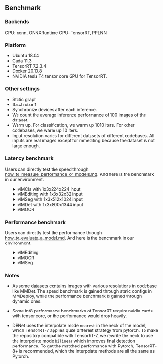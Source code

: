 ## Benchmark

### Backends
CPU: ncnn, ONNXRuntime
GPU: TensorRT, PPLNN

### Platform
- Ubuntu 18.04
- Cuda 11.3
- TensorRT 7.2.3.4
- Docker 20.10.8
- NVIDIA tesla T4 tensor core GPU for TensorRT.

### Other settings
- Static graph
- Batch size 1
- Synchronize devices after each inference.
- We count the average inference performance of 100 images of the dataset.
- Warm up. For classification, we warm up 1010 iters. For other codebases, we warm up 10 iters.
- Input resolution varies for different datasets of different codebases. All inputs are real images except for mmediting because the dataset is not large enough.

### Latency benchmark
Users can directly test the speed through [how_to_measure_performance_of_models.md](docs/tutorials/how_to_measure_performance_of_models.md). And here is the benchmark in our environment.
<details>
<summary style="margin-left: 25px;">MMCls with 1x3x224x224 input</summary>
<div style="margin-left: 25px;">

<table class="tg">
<thead>
  <tr>
    <th class="tg-c3ow" colspan="2"></th>
    <th class="tg-c3ow" colspan="6"><span style="font-weight:400;font-style:normal">TensorRT</span></th>
    <th class="tg-c3ow" colspan="2">PPLNN</th>
    <th class="tg-0pky"></th>
  </tr>
</thead>
<tbody>
  <tr>
    <td class="tg-9wq8" rowspan="2">Model</td>
    <td class="tg-9wq8" rowspan="2">Input</td>
    <td class="tg-c3ow" colspan="2">fp32</td>
    <td class="tg-c3ow" colspan="2"><span style="font-weight:400;font-style:normal">fp16</span></td>
    <td class="tg-c3ow" colspan="2">in8</td>
    <td class="tg-c3ow" colspan="2">fp16</td>
    <td class="tg-lboi" rowspan="2">model config file</td>
  </tr>
  <tr>
    <td class="tg-c3ow">latency (ms)</td>
    <td class="tg-c3ow">FPS</td>
    <td class="tg-c3ow">latency (ms)</td>
    <td class="tg-c3ow">FPS</td>
    <td class="tg-c3ow">latency (ms)</td>
    <td class="tg-c3ow">FPS</td>
    <td class="tg-c3ow">latency (ms)</td>
    <td class="tg-c3ow">FPS</td>
  </tr>
  <tr>
    <td class="tg-c3ow">ResNet</td>
    <td class="tg-c3ow">1x3x224x224</td>
    <td class="tg-c3ow">2.97</td>
    <td class="tg-c3ow"><span style="font-weight:400;font-style:normal">336.90</span></td>
    <td class="tg-c3ow">1.26</td>
    <td class="tg-c3ow">791.89</td>
    <td class="tg-c3ow">1.21</td>
    <td class="tg-c3ow">829.66</td>
    <td class="tg-c3ow">1.30</td>
    <td class="tg-c3ow">768.28</td>
    <td class="tg-0pky">$MMCLS_DIR/configs/resnet/resnet50_b32x8_imagenet.py</td>
  </tr>
  <tr>
    <td class="tg-c3ow">ResNeXt</td>
    <td class="tg-c3ow">1x3x224x224</td>
    <td class="tg-c3ow">4.31</td>
    <td class="tg-c3ow">231.93</td>
    <td class="tg-c3ow">1.42</td>
    <td class="tg-c3ow">703.42</td>
    <td class="tg-c3ow">1.37</td>
    <td class="tg-c3ow">727.42</td>
    <td class="tg-c3ow">1.36</td>
    <td class="tg-c3ow">737.67</td>
    <td class="tg-0pky">$MMCLS_DIR/configs/resnext/resnext50_32x4d_b32x8_imagenet.py</td>
  </tr>
  <tr>
    <td class="tg-c3ow">SE-ResNet</td>
    <td class="tg-c3ow">1x3x224x224</td>
    <td class="tg-c3ow">3.41</td>
    <td class="tg-c3ow">293.64</td>
    <td class="tg-c3ow">1.66</td>
    <td class="tg-c3ow">600.73</td>
    <td class="tg-c3ow">1.51</td>
    <td class="tg-c3ow">662.90</td>
    <td class="tg-c3ow">1.91</td>
    <td class="tg-c3ow">524.07</td>
    <td class="tg-0pky">$MMCLS_DIR/configs/seresnet/seresnet50_b32x8_imagenet.py</td>
  </tr>
  <tr>
    <td class="tg-c3ow">ShuffleNetV2</td>
    <td class="tg-c3ow">1x3x224x224</td>
    <td class="tg-c3ow">1.37</td>
    <td class="tg-c3ow">727.94</td>
    <td class="tg-c3ow">1.19</td>
    <td class="tg-c3ow">841.36</td>
    <td class="tg-c3ow">1.13</td>
    <td class="tg-c3ow">883.47</td>
    <td class="tg-c3ow">4.69</td>
    <td class="tg-c3ow">213.33</td>
    <td class="tg-0pky">$MMCLS_DIR/configs/shufflenet_v2/shufflenet_v2_1x_b64x16_linearlr_bn_nowd_imagenet.py</td>
  </tr>
</tbody>
</table>
</div>
</details>

<details>
<summary style="margin-left: 25px;">MMEditing with 1x3x32x32 input</summary>
<div style="margin-left: 25px;">
<table class="tg">
<thead>
  <tr>
    <th class="tg-baqh" colspan="2"></th>
    <th class="tg-baqh" colspan="6"><span style="font-weight:400;font-style:normal">TensorRT</span></th>
    <th class="tg-baqh" colspan="2">PPLNN</th>
    <th class="tg-0lax"></th>
  </tr>
</thead>
<tbody>
  <tr>
    <td class="tg-nrix" rowspan="2">Model</td>
    <td class="tg-nrix" rowspan="2">Input</td>
    <td class="tg-baqh" colspan="2">fp32</td>
    <td class="tg-baqh" colspan="2"><span style="font-weight:400;font-style:normal">fp16</span></td>
    <td class="tg-baqh" colspan="2">in8</td>
    <td class="tg-baqh" colspan="2">fp16</td>
    <td class="tg-cly1" rowspan="2"><span style="font-weight:400;font-style:normal">model config file</span></td>
  </tr>
  <tr>
    <td class="tg-baqh">latency (ms)</td>
    <td class="tg-baqh">FPS</td>
    <td class="tg-baqh">latency (ms)</td>
    <td class="tg-baqh">FPS</td>
    <td class="tg-baqh">latency (ms)</td>
    <td class="tg-baqh">FPS</td>
    <td class="tg-baqh">latency (ms)</td>
    <td class="tg-baqh">FPS</td>
  </tr>
  <tr>
    <td class="tg-baqh">ESRGAN</td>
    <td class="tg-baqh">1x3x32x32</td>
    <td class="tg-baqh">12.64</td>
    <td class="tg-baqh">79.14</td>
    <td class="tg-baqh">12.42</td>
    <td class="tg-baqh">80.50</td>
    <td class="tg-baqh">12.45</td>
    <td class="tg-baqh">80.35</td>
    <td class="tg-baqh">7.67</td>
    <td class="tg-baqh">130.39</td>
    <td class="tg-0lax">$MMEDIT_DIR/configs/restorers/esrgan/esrgan_psnr_x4c64b23g32_g1_1000k_div2k.py</td>
  </tr>
  <tr>
    <td class="tg-baqh">SRCNN</td>
    <td class="tg-baqh">1x3x32x32</td>
    <td class="tg-baqh">0.70</td>
    <td class="tg-baqh">1436.47</td>
    <td class="tg-baqh">0.35</td>
    <td class="tg-baqh">2836.62</td>
    <td class="tg-baqh">0.26</td>
    <td class="tg-baqh">3850.45</td>
    <td class="tg-baqh">0.56</td>
    <td class="tg-baqh">1775.11</td>
    <td class="tg-0lax">$MMEDIT_DIR/configs/restorers/srcnn/srcnn_x4k915_g1_1000k_div2k.py</td>
  </tr>
</tbody>
</table>
</div>
</details>

<details>
<summary style="margin-left: 25px;">MMSeg with 1x3x512x1024 input</summary>
<div style="margin-left: 25px;">
<table class="tg">
<thead>
  <tr>
    <th class="tg-c3ow" colspan="2"></th>
    <th class="tg-c3ow" colspan="6"><span style="font-weight:400;font-style:normal">TensorRT</span></th>
    <th class="tg-c3ow" colspan="2">PPLNN</th>
    <th class="tg-0pky"></th>
  </tr>
</thead>
<tbody>
  <tr>
    <td class="tg-9wq8" rowspan="2">Model</td>
    <td class="tg-9wq8" rowspan="2">Input</td>
    <td class="tg-c3ow" colspan="2">fp32</td>
    <td class="tg-c3ow" colspan="2"><span style="font-weight:400;font-style:normal">fp16</span></td>
    <td class="tg-c3ow" colspan="2">in8</td>
    <td class="tg-c3ow" colspan="2">fp16</td>
    <td class="tg-lboi" rowspan="2">model config file</td>
  </tr>
  <tr>
    <td class="tg-c3ow">latency (ms)</td>
    <td class="tg-c3ow">FPS</td>
    <td class="tg-c3ow">latency (ms)</td>
    <td class="tg-c3ow">FPS</td>
    <td class="tg-c3ow">latency (ms)</td>
    <td class="tg-c3ow">FPS</td>
    <td class="tg-c3ow">latency (ms)</td>
    <td class="tg-c3ow">FPS</td>
  </tr>
  <tr>
    <td class="tg-c3ow">FCN</td>
    <td class="tg-c3ow">1x3x512x1024</td>
    <td class="tg-c3ow">128.42</td>
    <td class="tg-c3ow">7.79</td>
    <td class="tg-c3ow">23.97</td>
    <td class="tg-c3ow">41.72</td>
    <td class="tg-c3ow">18.13</td>
    <td class="tg-c3ow">55.15</td>
    <td class="tg-c3ow">27.00</td>
    <td class="tg-c3ow">37.04</td>
    <td class="tg-0pky">$MMSEG_DIR/configs/fcn/fcn_r50-d8_512x1024_40k_cityscapes.py</td>
  </tr>
  <tr>
    <td class="tg-c3ow">PSPNet</td>
    <td class="tg-c3ow">1x3x512x1024</td>
    <td class="tg-c3ow">119.77</td>
    <td class="tg-c3ow">8.35</td>
    <td class="tg-c3ow">24.10</td>
    <td class="tg-c3ow">41.49</td>
    <td class="tg-c3ow">16.33</td>
    <td class="tg-c3ow">61.23</td>
    <td class="tg-c3ow">27.26</td>
    <td class="tg-c3ow">36.69</td>
    <td class="tg-0pky">$MMSEG_DIR/configs/pspnet/pspnet_r50-d8_512x1024_80k_cityscapes.py</td>
  </tr>
  <tr>
    <td class="tg-c3ow">DeepLabV3</td>
    <td class="tg-c3ow">1x3x512x1024</td>
    <td class="tg-c3ow">226.75</td>
    <td class="tg-c3ow">4.41</td>
    <td class="tg-c3ow">31.80</td>
    <td class="tg-c3ow">31.45</td>
    <td class="tg-c3ow">19.85</td>
    <td class="tg-c3ow">50.38</td>
    <td class="tg-c3ow">36.01</td>
    <td class="tg-c3ow">27.77</td>
    <td class="tg-0pky">$MMSEG_DIR/configs/deeplabv3/deeplabv3_r50-d8_512x1024_80k_cityscapes.py</td>
  </tr>
  <tr>
    <td class="tg-c3ow">DeepLabV3+</td>
    <td class="tg-c3ow">1x3x512x1024</td>
    <td class="tg-c3ow">151.25</td>
    <td class="tg-c3ow">6.61</td>
    <td class="tg-c3ow">47.03</td>
    <td class="tg-c3ow">21.26</td>
    <td class="tg-c3ow">50.38</td>
    <td class="tg-c3ow">26.67</td>
    <td class="tg-c3ow">34.80</td>
    <td class="tg-c3ow">28.74</td>
    <td class="tg-0pky">$MMSEG_DIR/configs/deeplabv3plus/deeplabv3plus_r50-d8_512x1024_80k_cityscapes.py</td>
  </tr>
</tbody>
</table>
</div>
</details>

<details>
<summary style="margin-left: 25px;">MMDet with 1x3x800x1344 input</summary>
<div style="margin-left: 25px;">
<table class="tg">
<thead>
  <tr>
    <th class="tg-baqh" colspan="2"></th>
    <th class="tg-baqh" colspan="6"><span style="font-weight:400;font-style:normal">TensorRT</span></th>
    <th class="tg-baqh" colspan="2">PPLNN</th>
    <th class="tg-0lax"></th>
  </tr>
</thead>
<tbody>
  <tr>
    <td class="tg-nrix" rowspan="2">Model</td>
    <td class="tg-nrix" rowspan="2">Input</td>
    <td class="tg-baqh" colspan="2">fp32</td>
    <td class="tg-baqh" colspan="2"><span style="font-weight:400;font-style:normal">fp16</span></td>
    <td class="tg-baqh" colspan="2">in8</td>
    <td class="tg-baqh" colspan="2">fp16</td>
    <td class="tg-cly1" rowspan="2">model config file</td>
  </tr>
  <tr>
    <td class="tg-baqh">latency (ms)</td>
    <td class="tg-baqh">FPS</td>
    <td class="tg-baqh">latency (ms)</td>
    <td class="tg-baqh">FPS</td>
    <td class="tg-baqh">latency (ms)</td>
    <td class="tg-baqh">FPS</td>
    <td class="tg-baqh">latency (ms)</td>
    <td class="tg-baqh">FPS</td>
  </tr>
  <tr>
    <td class="tg-baqh">YOLOv3</td>
    <td class="tg-baqh">1x3x800x1344</td>
    <td class="tg-baqh">94.08</td>
    <td class="tg-baqh">10.63</td>
    <td class="tg-baqh">24.90</td>
    <td class="tg-baqh">40.17</td>
    <td class="tg-baqh">24.87</td>
    <td class="tg-baqh">40.21</td>
    <td class="tg-baqh">47.64</td>
    <td class="tg-baqh">20.99</td>
    <td class="tg-0lax">$MMDET_DIR/configs/yolo/yolov3_d53_320_273e_coco.py</td>
  </tr>
  <tr>
    <td class="tg-baqh">SSD-Lite</td>
    <td class="tg-baqh">1x3x800x1344</td>
    <td class="tg-baqh">14.91</td>
    <td class="tg-baqh">67.06</td>
    <td class="tg-baqh">8.92</td>
    <td class="tg-baqh">112.13</td>
    <td class="tg-baqh">8.65</td>
    <td class="tg-baqh">115.63</td>
    <td class="tg-baqh">30.13</td>
    <td class="tg-baqh">33.19</td>
    <td class="tg-0lax">$MMDET_DIR/configs/ssd/ssdlite_mobilenetv2_scratch_600e_coco.py</td>
  </tr>
  <tr>
    <td class="tg-baqh">RetinaNet</td>
    <td class="tg-baqh">1x3x800x1344</td>
    <td class="tg-baqh">97.09</td>
    <td class="tg-baqh">10.30</td>
    <td class="tg-baqh">25.79</td>
    <td class="tg-baqh">38.78</td>
    <td class="tg-baqh">16.88</td>
    <td class="tg-baqh">59.23</td>
    <td class="tg-baqh">38.34</td>
    <td class="tg-baqh">26.08</td>
    <td class="tg-0lax">$MMDET_DIR/configs/retinanet/retinanet_r50_fpn_1x_coco.py</td>
  </tr>
  <tr>
    <td class="tg-baqh">FCOS</td>
    <td class="tg-baqh">1x3x800x1344</td>
    <td class="tg-baqh">84.06</td>
    <td class="tg-baqh">11.90</td>
    <td class="tg-baqh">23.15</td>
    <td class="tg-baqh">43.20</td>
    <td class="tg-baqh">17.68</td>
    <td class="tg-baqh">56.57</td>
    <td class="tg-baqh">-</td>
    <td class="tg-baqh">-</td>
    <td class="tg-0lax">$MMDET_DIR/configs/fcos/fcos_r50_caffe_fpn_gn-head_1x_coco.py</td>
  </tr>
  <tr>
    <td class="tg-baqh">FSAF</td>
    <td class="tg-baqh">1x3x800x1344</td>
    <td class="tg-baqh">82.96</td>
    <td class="tg-baqh">12.05</td>
    <td class="tg-baqh">21.02</td>
    <td class="tg-baqh">47.58</td>
    <td class="tg-baqh">13.50</td>
    <td class="tg-baqh">74.08</td>
    <td class="tg-baqh">30.41</td>
    <td class="tg-baqh">32.89</td>
    <td class="tg-0lax">$MMDET_DIR/configs/fsaf/fsaf_r50_fpn_1x_coco.py</td>
  </tr>
  <tr>
    <td class="tg-baqh">Faster-RCNN</td>
    <td class="tg-baqh">1x3x800x1344</td>
    <td class="tg-baqh">88.08</td>
    <td class="tg-baqh">11.35</td>
    <td class="tg-baqh">26.52</td>
    <td class="tg-baqh">37.70</td>
    <td class="tg-baqh">19.14</td>
    <td class="tg-baqh">52.23</td>
    <td class="tg-baqh">65.40</td>
    <td class="tg-baqh">15.29</td>
    <td class="tg-0lax">$MMDET_DIR/configs/faster_rcnn/faster_rcnn_r50_fpn_1x_coco.py</td>
  </tr>
  <tr>
    <td class="tg-baqh">Mask-RCNN</td>
    <td class="tg-baqh">1x3x800x1344</td>
    <td class="tg-baqh">320.86 </td>
    <td class="tg-baqh">3.12</td>
    <td class="tg-baqh">241.32</td>
    <td class="tg-baqh">4.14</td>
    <td class="tg-baqh">-</td>
    <td class="tg-baqh">-</td>
    <td class="tg-baqh">86.80</td>
    <td class="tg-baqh">11.52</td>
    <td class="tg-0lax">$MMDET_DIR/configs/mask_rcnn/mask_rcnn_r50_fpn_1x_coco.py</td>
  </tr>
</tbody>
</table>
</div>
</details>

<details>
<summary style="margin-left: 25px;">MMOCR</summary>
<div style="margin-left: 25px;">
<table class="tg">
<thead>
  <tr>
    <th class="tg-baqh" colspan="2"></th>
    <th class="tg-baqh" colspan="6"><span style="font-weight:400;font-style:normal">TensorRT</span></th>
    <th class="tg-baqh" colspan="2">PPLNN</th>
    <th class="tg-0lax"></th>
  </tr>
</thead>
<tbody>
  <tr>
    <td class="tg-nrix" rowspan="2">Model</td>
    <td class="tg-nrix" rowspan="2">Input</td>
    <td class="tg-baqh" colspan="2">fp32</td>
    <td class="tg-baqh" colspan="2"><span style="font-weight:400;font-style:normal">fp16</span></td>
    <td class="tg-baqh" colspan="2">in8</td>
    <td class="tg-baqh" colspan="2">fp16</td>
    <td class="tg-cly1" rowspan="2">model config file</td>
  </tr>
  <tr>
    <td class="tg-baqh">latency (ms)</td>
    <td class="tg-baqh">FPS</td>
    <td class="tg-baqh">latency (ms)</td>
    <td class="tg-baqh">FPS</td>
    <td class="tg-baqh">latency (ms)</td>
    <td class="tg-baqh">FPS</td>
    <td class="tg-baqh">latency (ms)</td>
    <td class="tg-baqh">FPS</td>
  </tr>
  <tr>
    <td class="tg-baqh">DBNet</td>
    <td class="tg-baqh">1x3x640x640</td>
    <td class="tg-baqh">10.70</td>
    <td class="tg-baqh">93.43</td>
    <td class="tg-baqh">5.62</td>
    <td class="tg-baqh">177.78</td>
    <td class="tg-baqh">5.00</td>
    <td class="tg-baqh">199.85</td>
    <td class="tg-baqh">34.84</td>
    <td class="tg-baqh">28.70</td>
    <td class="tg-0lax">$MMOCR_DIR/configs/textdet/dbnet/dbnet_r18_fpnc_1200e_icdar2015.py</td>
  </tr>
  <tr>
    <td class="tg-baqh">CRNN</td>
    <td class="tg-baqh">1x1x32x32</td>
    <td class="tg-baqh">1.93 </td>
    <td class="tg-baqh">518.28</td>
    <td class="tg-baqh">1.40</td>
    <td class="tg-baqh">713.88</td>
    <td class="tg-baqh">1.36</td>
    <td class="tg-baqh">736.79</td>
    <td class="tg-baqh">-</td>
    <td class="tg-baqh">-</td>
    <td class="tg-0lax">$MMOCR_DIR/configs/textrecog/crnn/crnn_academic_dataset.py</td>
  </tr>
</tbody>
</table>
</div>
</details>

### Performance benchmark

Users can directly test the performance through [how_to_evaluate_a_model.md](docs/tutorials/how_to_evaluate_a_model.md). And here is the benchmark in our environment.

<details>
<summary style="margin-left: 25px;">MMEditing</summary>
<div style="margin-left: 25px;">
<table class="tg">
<thead>
  <tr>
    <th class="tg-c3ow" colspan="3">MMEditing</th>
    <th class="tg-0lax">PyTorch</th>
    <th class="tg-0pky">ONNX Runtime</th>
    <th class="tg-c3ow" colspan="3"><span style="font-weight:400;font-style:normal">TensorRT</span></th>
    <th class="tg-c3ow">PPLNN</th>
    <th class="tg-0pky"></th>
  </tr>
</thead>
<tbody>
  <tr>
    <td class="tg-9wq8">Model</td>
    <td class="tg-9wq8">Task</td>
    <td class="tg-0pky">Metrics(Set5)</td>
    <td class="tg-baqh">fp32</td>
    <td class="tg-c3ow">fp32</td>
    <td class="tg-c3ow">fp32</td>
    <td class="tg-c3ow"><span style="font-weight:400;font-style:normal">fp16</span></td>
    <td class="tg-c3ow">int8</td>
    <td class="tg-c3ow">fp16</td>
    <td class="tg-lboi">model config file</td>
  </tr>
  <tr>
    <td class="tg-9wq8" rowspan="2">SRCNN</td>
    <td class="tg-9wq8" rowspan="2">Super Resolution</td>
    <td class="tg-0pky">PSNR</td>
    <td class="tg-0lax">28.4316</td>
    <td class="tg-c3ow">28.4323</td>
    <td class="tg-c3ow">28.4323</td>
    <td class="tg-c3ow">28.4286</td>
    <td class="tg-c3ow">28.1995</td>
    <td class="tg-c3ow">28.4311</td>
    <td class="tg-lboi" rowspan="2">$MMEDIT_DIR/configs/restorers/srcnn/srcnn_x4k915_g1_1000k_div2k.py</td>
  </tr>
  <tr>
    <td class="tg-0pky">SSIM</td>
    <td class="tg-0lax">0.8099</td>
    <td class="tg-c3ow">0.8097</td>
    <td class="tg-c3ow">0.8097</td>
    <td class="tg-c3ow">0.8096</td>
    <td class="tg-c3ow">0.7934</td>
    <td class="tg-c3ow">0.8096</td>
  </tr>
  <tr>
    <td class="tg-9wq8" rowspan="2">ESRGAN</td>
    <td class="tg-9wq8" rowspan="2">Super Resolution</td>
    <td class="tg-0pky">PSNR</td>
    <td class="tg-0lax">28.2700</td>
    <td class="tg-c3ow">28.2592</td>
    <td class="tg-c3ow">28.2592</td>
    <td class="tg-c3ow"> - </td>
    <td class="tg-c3ow"> - </td>
    <td class="tg-c3ow">28.2624</td>
    <td class="tg-lboi" rowspan="2">$MMEDIT_DIR/configs/restorers/esrgan/esrgan_x4c64b23g32_g1_400k_div2k.py</td>
  </tr>
  <tr>
    <td class="tg-0pky">SSIM</td>
    <td class="tg-0lax">0.7778</td>
    <td class="tg-c3ow">0.7764</td>
    <td class="tg-c3ow">0.7774</td>
    <td class="tg-c3ow"> - </td>
    <td class="tg-c3ow"> - </td>
    <td class="tg-c3ow">0.7765</td>
  </tr>
  <tr>
    <td class="tg-9wq8" rowspan="2">ESRGAN-PSNR</td>
    <td class="tg-9wq8" rowspan="2">Super Resolution</td>
    <td class="tg-0pky">PSNR</td>
    <td class="tg-0lax">30.6428</td>
    <td class="tg-c3ow">30.6444</td>
    <td class="tg-c3ow">30.6430</td>
    <td class="tg-c3ow"> - </td>
    <td class="tg-c3ow"> - </td>
    <td class="tg-c3ow">27.0426</td>
    <td class="tg-lboi" rowspan="2">$MMEDIT_DIR/configs/restorers/esrgan/esrgan_psnr_x4c64b23g32_g1_1000k_div2k.py</td>
  </tr>
  <tr>
    <td class="tg-0pky">SSIM</td>
    <td class="tg-0lax">0.8559</td>
    <td class="tg-c3ow">0.8558</td>
    <td class="tg-c3ow">0.8558</td>
    <td class="tg-c3ow"> - </td>
    <td class="tg-c3ow"> - </td>
    <td class="tg-c3ow">0.8557</td>
  </tr>
    <tr>
    <td class="tg-9wq8" rowspan="2">SRGAN</td>
    <td class="tg-9wq8" rowspan="2">Super Resolution</td>
    <td class="tg-0pky">PSNR</td>
    <td class="tg-0lax">27.9499</td>
    <td class="tg-c3ow">27.9408</td>
    <td class="tg-c3ow">27.9408</td>
    <td class="tg-c3ow"> - </td>
    <td class="tg-c3ow"> - </td>
    <td class="tg-c3ow">27.9388</td>
    <td class="tg-lboi" rowspan="2">$MMEDIT_DIR/configs/restorers/srresnet_srgan/srgan_x4c64b16_g1_1000k_div2k.pyy</td>
  </tr>
  <tr>
    <td class="tg-0pky">SSIM</td>
    <td class="tg-0lax">0.7846</td>
    <td class="tg-c3ow">0.7839</td>
    <td class="tg-c3ow">0.7839</td>
    <td class="tg-c3ow"> - </td>
    <td class="tg-c3ow"> - </td>
    <td class="tg-c3ow">0.7839</td>
  </tr>
    </tr>
    <tr>
    <td class="tg-9wq8" rowspan="2">SRResNet</td>
    <td class="tg-9wq8" rowspan="2">Super Resolution</td>
    <td class="tg-0pky">PSNR</td>
    <td class="tg-0lax">30.2252</td>
    <td class="tg-c3ow">30.2300</td>
    <td class="tg-c3ow">30.2300</td>
    <td class="tg-c3ow"> - </td>
    <td class="tg-c3ow"> - </td>
    <td class="tg-c3ow">30.2294</td>
    <td class="tg-lboi" rowspan="2">$MMEDIT_DIR/configs/restorers/srresnet_srgan/msrresnet_x4c64b16_g1_1000k_div2k.py</td>
  </tr>
  <tr>
    <td class="tg-0pky">SSIM</td>
    <td class="tg-0lax">0.8491</td>
    <td class="tg-c3ow">0.8488</td>
    <td class="tg-c3ow">0.8488</td>
    <td class="tg-c3ow"> - </td>
    <td class="tg-c3ow"> - </td>
    <td class="tg-c3ow">0.8488</td>
  </tr>
    </tr>
    </tr>
    <tr>
    <td class="tg-9wq8" rowspan="2">Real-ESRNet</td>
    <td class="tg-9wq8" rowspan="2">Super Resolution</td>
    <td class="tg-0pky">PSNR</td>
    <td class="tg-0lax">28.0297</td>
    <td class="tg-c3ow">27.7016</td>
    <td class="tg-c3ow">27.7016</td>
    <td class="tg-c3ow"> - </td>
    <td class="tg-c3ow"> - </td>
    <td class="tg-c3ow">27.7049</td>
    <td class="tg-lboi" rowspan="2">$MMEDIT_DIR/configs/restorers/real_esrgan/realesrnet_c64b23g32_12x4_lr2e-4_1000k_df2k_ost.py</td>
  </tr>
  <tr>
    <td class="tg-0pky">SSIM</td>
    <td class="tg-0lax">0.8236</td>
    <td class="tg-c3ow">0.8122</td>
    <td class="tg-c3ow">0.8122</td>
    <td class="tg-c3ow"> - </td>
    <td class="tg-c3ow"> - </td>
    <td class="tg-c3ow">0.8123</td>
  </tr>
  </tr>
    </tr>
    </tr>
    <tr>
    <td class="tg-9wq8" rowspan="2">EDSR</td>
    <td class="tg-9wq8" rowspan="2">Super Resolution</td>
    <td class="tg-0pky">PSNR</td>
    <td class="tg-0lax">30.2223</td>
    <td class="tg-c3ow">30.2214</td>
    <td class="tg-c3ow">30.2214</td>
    <td class="tg-c3ow">30.2211</td>
    <td class="tg-c3ow">30.1383</td>
    <td class="tg-c3ow">-</td>
    <td class="tg-lboi" rowspan="2">$MMEDIT_DIR/configs/restorers/edsr/edsr_x4c64b16_g1_300k_div2k.py</td>
  </tr>
  <tr>
    <td class="tg-0pky">SSIM</td>
    <td class="tg-0lax">0.8500</td>
    <td class="tg-c3ow">0.8497</td>
    <td class="tg-c3ow">0.8497</td>
    <td class="tg-c3ow">0.8497</td>
    <td class="tg-c3ow">0.8469</td>
    <td class="tg-c3ow"> - </td>
  </tr>
</tbody>
</table>
</div>
</details>

<details>
<summary style="margin-left: 25px;">MMOCR</summary>
<div style="margin-left: 25px;">
<table class="tg">
<thead>
  <tr>
    <th class="tg-baqh" colspan="3">MMOCR</th>
    <th class="tg-baqh">Pytorch</th>
    <th class="tg-baqh">ONNXRuntime</th>
    <th class="tg-baqh" colspan="3"><span style="font-weight:400;font-style:normal">TensorRT</span></th>
    <th class="tg-baqh">PPLNN</th>
    <th class="tg-0lax">OpenVINO</th>
    <th class="tg-0lax"></th>
  </tr>
</thead>
<tbody>
  <tr>
    <td class="tg-baqh">Model</td>
    <td class="tg-baqh">Task</td>
    <td class="tg-baqh">Metrics</td>
    <td class="tg-baqh">fp32</td>
    <td class="tg-baqh">fp32</td>
    <td class="tg-baqh">fp32</td>
    <td class="tg-baqh"><span style="font-weight:400;font-style:normal">fp16</span></td>
    <td class="tg-baqh">int8</td>
    <td class="tg-baqh">fp16</td>
    <td class="tg-baqh">fp32</td>
    <td class="tg-0lax">model config file</td>
  </tr>
  <tr>
    <td class="tg-nrix" rowspan="3">DBNet*</td>
    <td class="tg-nrix" rowspan="3">TextDetection</td>
    <td class="tg-baqh">recall</td>
    <td class="tg-baqh">0.7310</td>
    <td class="tg-baqh">0.7304</td>
    <td class="tg-baqh">0.7198</td>
    <td class="tg-baqh">0.7179</td>
    <td class="tg-baqh">0.7111</td>
    <td class="tg-baqh">0.7304</td>
    <td class="tg-0lax">0.7309</td>
    <td class="tg-cly1" rowspan="3">$MMOCR_DIR/configs/textdet/dbnet/dbnet_r18_fpnc_1200e_icdar2015.py</td>
  </tr>
  <tr>
    <td class="tg-baqh">precision</td>
    <td class="tg-baqh">0.8714</td>
    <td class="tg-baqh">0.8718</td>
    <td class="tg-baqh">0.8677</td>
    <td class="tg-baqh">0.8674</td>
    <td class="tg-baqh">0.8688</td>
    <td class="tg-baqh">0.8718</td>
    <td class="tg-0lax">0.8714</td>
  </tr>
  <tr>
    <td class="tg-baqh">hmean</td>
    <td class="tg-baqh">0.7950</td>
    <td class="tg-baqh">0.7949</td>
    <td class="tg-baqh">0.7868</td>
    <td class="tg-baqh">0.7856</td>
    <td class="tg-baqh">0.7821</td>
    <td class="tg-baqh">0.7949</td>
    <td class="tg-0lax">0.7950</td>
  </tr>
  <tr>
    <td class="tg-baqh">CRNN</td>
    <td class="tg-baqh">TextRecognition</td>
    <td class="tg-baqh">acc</td>
    <td class="tg-baqh">0.8067</td>
    <td class="tg-baqh">0.8067</td>
    <td class="tg-baqh">0.8067</td>
    <td class="tg-baqh">0.8063</td>
    <td class="tg-baqh">0.8067</td>
    <td class="tg-baqh">-</td>
    <td class="tg-0lax">-</td>
    <td class="tg-0lax">$MMOCR_DIR/configs/textrecog/crnn/crnn_academic_dataset.py</td>
  </tr>
  <tr>
    <td class="tg-baqh">SAR</td>
    <td class="tg-baqh">TextRecognition</td>
    <td class="tg-baqh">acc</td>
    <td class="tg-baqh">0.9517</td>
    <td class="tg-baqh">0.9287</td>
    <td class="tg-baqh">-</td>
    <td class="tg-baqh">-</td>
    <td class="tg-baqh">-</td>
    <td class="tg-baqh">-</td>
    <td class="tg-0lax">-</td>
    <td class="tg-0lax">$MMOCR_DIR/configs/textrecog/sar/sar_r31_parallel_decoder_academic.py</td>
  </tr>
</tbody>
</table>
</div>
</details>

<details>
<summary style="margin-left: 25px;">MMSeg</summary>
<div style="margin-left: 25px;">
<table class="tg">
<thead>
  <tr>
    <th class="tg-c3ow" colspan="2">MMSeg</th>
    <th class="tg-0lax">Pytorch</th>
    <th class="tg-0pky">ONNXRuntime</th>
    <th class="tg-c3ow" colspan="3"><span style="font-weight:400;font-style:normal">TensorRT</span></th>
    <th class="tg-c3ow">PPLNN</th>
    <th class="tg-0pky"></th>
  </tr>
</thead>
<tbody>
  <tr>
    <td class="tg-9wq8">Model</td>
    <td class="tg-0pky">Metrics</td>
    <td class="tg-baqh">fp32</td>
    <td class="tg-c3ow">fp32</td>
    <td class="tg-c3ow">fp32</td>
    <td class="tg-c3ow"><span style="font-weight:400;font-style:normal">fp16</span></td>
    <td class="tg-c3ow">int8</td>
    <td class="tg-c3ow">fp16</td>
    <td class="tg-lboi">model config file</td>
  </tr>
  <tr>
    <td class="tg-0pky">FCN</td>
    <td class="tg-0pky">mIoU</td>
    <td class="tg-0lax">72.25</td>
    <td class="tg-c3ow">-</td>
    <td class="tg-c3ow">72.36</td>
    <td class="tg-c3ow">72.35</td>
    <td class="tg-c3ow">74.19</td>
    <td class="tg-c3ow">-</td>
    <td class="tg-0pky">$MMSEG_DIR/configs/fcn/fcn_r50-d8_512x1024_40k_cityscapes.py</td>
  </tr>
  <tr>
    <td class="tg-0pky">PSPNet</td>
    <td class="tg-0pky">mIoU</td>
    <td class="tg-0lax">78.55</td>
    <td class="tg-c3ow">-</td>
    <td class="tg-c3ow">78.26</td>
    <td class="tg-c3ow">78.24</td>
    <td class="tg-c3ow">77.97</td>
    <td class="tg-c3ow">-</td>
    <td class="tg-0pky">$MMSEG_DIR/configs/pspnet/pspnet_r50-d8_512x1024_80k_cityscapes.py</td>
  </tr>
  <tr>
    <td class="tg-0pky">deeplabv3</td>
    <td class="tg-0pky">mIoU</td>
    <td class="tg-0lax">79.09</td>
    <td class="tg-c3ow">-</td>
    <td class="tg-c3ow">79.12</td>
    <td class="tg-c3ow">79.12</td>
    <td class="tg-c3ow">78.96</td>
    <td class="tg-c3ow">-</td>
    <td class="tg-0pky">$MMSEG_DIR/configs/deeplabv3/deeplabv3_r50-d8_512x1024_40k_cityscapes.py</td>
  </tr>
    <td class="tg-0pky">deeplabv3+</td>
    <td class="tg-0pky">mIoU</td>
    <td class="tg-0lax">79.61</td>
    <td class="tg-c3ow">-</td>
    <td class="tg-c3ow">79.6</td>
    <td class="tg-c3ow">79.6</td>
    <td class="tg-c3ow">79.43</td>
    <td class="tg-c3ow">-</td>
    <td class="tg-0pky">$MMSEG_DIR/configs/deeplabv3plus/deeplabv3plus_r50-d8_512x1024_40k_cityscapes.py</td>
  </tr>
  </tr>
    <td class="tg-0pky">Fast-SCNN</td>
    <td class="tg-0pky">mIoU</td>
    <td class="tg-0lax">70.96</td>
    <td class="tg-c3ow">-</td>
    <td class="tg-c3ow">70.93</td>
    <td class="tg-c3ow">70.92</td>
    <td class="tg-c3ow">66.0</td>
    <td class="tg-c3ow">-</td>
    <td class="tg-0pky">$MMSEG_DIR/configs/fastscnn/fast_scnn_lr0.12_8x4_160k_cityscapes.py</td>
  </tr>
</tbody>
</table>
</div>
</details>


### Notes
- As some datasets contains images with various resolutions in codebase like MMDet. The speed benchmark is gained through static configs in MMDeploy, while the performance benchmark is gained through dynamic ones.

- Some int8 performance benchmarks of TensorRT require nvidia cards with tensor core, or the performance would drop heavily.

- DBNet uses the interpolate mode `nearest` in the neck of the model, which TensorRT-7 applies quite different strategy from pytorch. To make the repository compatible with TensorRT-7, we rewrite the neck to use the interpolate mode `bilinear` which improves final detection performance. To get the matched performance with Pytorch, TensorRT-8+ is recommended, which the interpolate methods are all the same as Pytorch.
